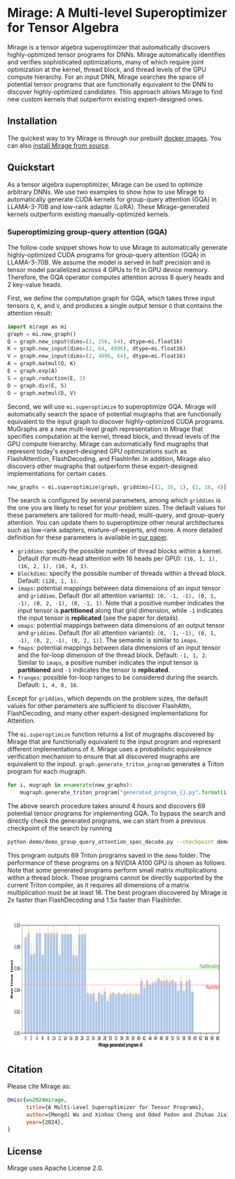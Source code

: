 # Mirage: A Multi-level Superoptimizer for Tensor Algebra

Mirage is a tensor algebra superoptimizer that automatically discovers highly-optimized tensor programs for DNNs. Mirage automatically identifies and verifies sophisticated optimizations, many of which require joint optimization at the kernel, thread block, and thread levels of the GPU compute hierarchy. For an input DNN, Mirage searches the space of potential tensor programs that are functionally equivalent to the DNN to discover highly-optimized candidates. This approach allows Mirage to find new custom kernels that outperform existing expert-designed ones. 

## Installation

The quickest way to try Mirage is through our prebuilt [docker images](INSTALL.md). You can also [install Mirage from source](INSTALL.md).

## Quickstart

As a tensor algebra superoptimizer, Mirage can be used to optimize arbitrary DNNs. We use two examples to show how to use Mirage to automatically generate CUDA kernels for group-query attention (GQA) in LLAMA-3-70B and low-rank adapter (LoRA). These Mirage-generated kernels outperform existing manually-optimized kernels.

### Superoptimizing group-query attention (GQA)

The follow code snippet shows how to use Mirage to automatically generate highly-optimized CUDA programs for group-query attention (GQA) in LLAMA-3-70B. We assume the model is served in half precision and is tensor model parallelized across 4 GPUs to fit in GPU device memory. Therefore, the GQA operator computes attention across 8 query heads and 2 key-value heads.

First, we define the computation graph for GQA, which takes three input tensors `Q`, `K`, and `V`, and produces a single output tensor `O` that contains the attention result:

```python
import mirage as mi
graph = mi.new_graph()
Q = graph.new_input(dims=(2, 256, 64), dtype=mi.float16)
K = graph.new_input(dims=(2, 64, 4096), dtype=mi.float16)
V = graph.new_input(dims=(2, 4096, 64), dtype=mi.float16)
A = graph.matmul(Q, K)
E = graph.exp(A)
S = graph.reduction(E, 2)
D = graph.div(E, S)
O = graph.matmul(D, V)
```

Second, we will use `mi.superoptimize` to superoptimize GQA. Mirage will automatically search the space of potential mugraphs that are functionally equivalent to the input graph to discover highly-optimized CUDA programs. MuGraphs are a new multi-level graph representation in Mirage that specifies computation at the kernel, thread block, and thread levels of the GPU compute hierarchy. Mirage can automatically find mugraphs that represent today's expert-designed GPU optimizations such as FlashAttention, FlashDecoding, and FlashInfer. In addition, Mirage also discovers other mugraphs that outperform these expert-designed implementations for certain cases.

```python
new_graphs = mi.superoptimize(graph, griddims=[(2, 16, 1), (2, 16, 4)])
```
The search is configured by several parameters, among which `griddims` is the one you are likely to reset for your problem sizes. The default values for these parameters are tailored for multi-head, multi-query, and group-query attention. You can update them to superoptimize other neural architectures such as low-rank adapters, mixture-of-experts, and more. A more detailed definition for these parameters is available in [our paper](#citation).

* `griddims`: specify the possible number of thread blocks within a kernel. Default (for multi-head attention with 16 heads per GPU): `(16, 1, 1), (16, 2, 1), (16, 4, 1)`.
* `blockdims`: specify the possible number of threads within a thread block. Default: `(128, 1, 1)`.
* `imaps`: potential mappings between data dimensions of an input tensor and `griddims`. Default (for all attention variants): `(0, -1, -1), (0, 1, -1), (0, 2, -1), (0, -1, 1)`. Note that a positive number indicates the input tensor is **partitioned** along that grid dimension, while `-1` indicates the input tensor is **replicated** (see the paper for details).
* `omaps`: potential mappings between data dimensions of an output tensor and `griddims`. Default (for all attention variants): `(0, -1, -1), (0, 1, -1), (0, 2, -1), (0, 2, 1)]`. The semantic is similar to `imaps`.
* `fmaps`: potential mappings between data dimensions of an input tensor and the for-loop dimension of the thread block. Default: `-1, 1, 2`. Similar to `imaps`, a positive number indicates the input tensor is **partitioned** and `-1` indicates the tensor is **replicated**.
* `franges`: possible for-loop ranges to be considered during the search. Default: `1, 4, 8, 16`.

Except for `griddims`, which depends on the problem sizes, the default values for other parameters are sufficient to discover FlashAttn, FlashDecoding, and many other expert-designed implementations for Attention.

The `mi.superoptimize` function returns a list of mugraphs discovered by Mirage that are functionally equivalent to the input program and represent different implementations of it. Mirage uses a probabilistic equivalence verification mechanism to ensure that all discovered mugraphs are equivalent to the inpout. `graph.generate_triton_program` generates a Triton program for each mugraph.

```python
for i, mugraph in enumerate(new_graphs):
    mugraph.generate_triton_program("generated_program_{}.py".format(i))
```

The above search procedure takes around 4 hours and discovers 69 potential tensor programs for implementing GQA. To bypass the search and directly check the generated programs, we can start from a previous checkpoint of the search by running
```bash
python demo/demo_group_query_attention_spec_decode.py --checkpoint demo/checkpoint_group_query_attn_spec_decode.json
```
This program outputs 69 Triton programs saved in the `demo` folder. The performance of these programs on a NVIDIA A100 GPU is shown as follows. Note that some generated programs perform small matrix multiplications within a thread block. These programs cannot be directly supported by the current Triton compiler, as it requires all dimensions of a matrix multiplication must be at least 16. The best program discovered by Mirage is 2x faster than FlashDecoding and 1.5x faster than FlashInfer.

<p align="center">
<img src="img/group_query_attnetion_spec_decode.png?raw=true" alt="Group Query Attention SpecDecode" height="320"/>
</p>

## Citation
Please cite Mirage as:

``` bibtex
@misc{wu2024mirage,
      title={A Multi-Level Superoptimizer for Tensor Programs}, 
      author={Mengdi Wu and Xinhao Cheng and Oded Padon and Zhihao Jia},
      year={2024},
}
```

## License
Mirage uses Apache License 2.0.
